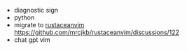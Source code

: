 - diagnostic sign
- python
- migrate to [rustaceanvim](https://github.com/mrcjkb/rustaceanvim) https://github.com/mrcjkb/rustaceanvim/discussions/122
- chat gpt vim



